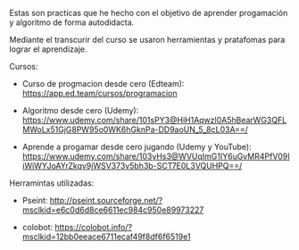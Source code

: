 Estas  son practicas que he hecho con el objetivo de aprender progamación y algoritmo de forma autodidacta.

Mediante el transcurir del curso se usaron herramientas y pratafomas para lograr el aprendizaje.


Cursos:

- Curso de progmacion desde cero (Edteam): https://app.ed.team/cursos/programacion

- Algoritmo desde cero (Udemy): https://www.udemy.com/share/101sPY3@HiH1Aqwzl0A5hBearWG3QFLMWoLx51GjG8PW95o0WK6hGknPa-DD9aoUN_5_8cL03A==/

- Aprende a progamar desde cero jugando (Udemy y YouTube): https://www.udemy.com/share/103yHs3@WVUqImG1IY6uGvMR4PfV09IiWiWYJoAYrZkqv9jWSV373v5bh3b-SCT7E0L3VQUHPQ==/


Herramintas utilizadas:

- Pseint: http://pseint.sourceforge.net/?msclkid=e6c0d6d8ce6611ec984c950e89973227

- colobot: https://colobot.info/?msclkid=12bb0eeace6711ecaf49f8df6f6519e1
